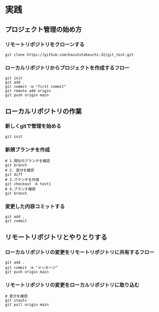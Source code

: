 # 実践

## プロジェクト管理の始め方

### リモートリポジトリをクローンする

```
git clone https://github.com/kazutotakeuchi-32/git_test.git
```

### ローカルリポジトリからプロジェクトを作成するフロー

```
git init
git add .
git commit -m "first commit"
git remote add origin 
git push origin main
```

## ローカルリポジトリの作業

### 新しくgitで管理を始める

```
git init
```

### 新規ブランチを作成

```
# 1.現在のブランチを確認
git branch
# 2. 差分を確認
git diff 
# 3.ブランチを作成
git checkout -b test1
# 4.ブランチ確認
git branch
```

### 変更した内容コミットする
```
git add .
git commit 
```
## リモートリポジトリとやりとりする

### ローカルリポジトリの変更をリモートリポジトリに共有するフロー

```
git add .
git commit -m "メッセージ"
git push origin main
```

### リモートリポジトリの変更をローカルリポジトリに取り込む

```
# 差分を確認
git stauts 
git pull origin main
```

